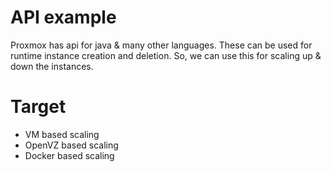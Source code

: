 # API example

Proxmox has api for java & many other languages. These can be used for runtime instance creation and deletion. 
So, we can use this for scaling up & down the instances. 

# Target 
- VM based scaling 
- OpenVZ based scaling 
- Docker based scaling
